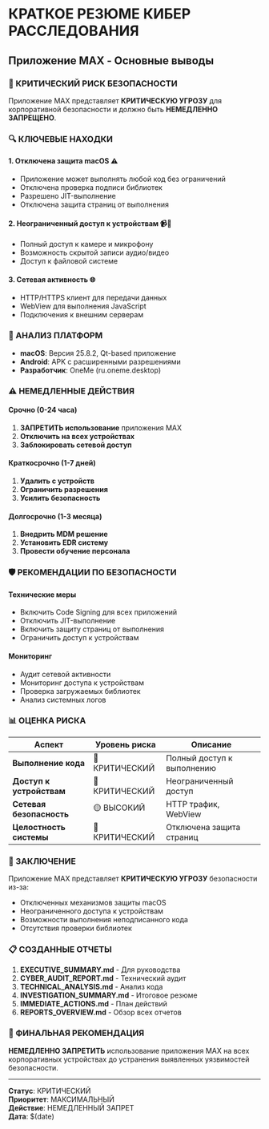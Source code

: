 # КРАТКОЕ РЕЗЮМЕ КИБЕР РАССЛЕДОВАНИЯ
## Приложение MAX - Основные выводы

### 🚨 КРИТИЧЕСКИЙ РИСК БЕЗОПАСНОСТИ

Приложение MAX представляет **КРИТИЧЕСКУЮ УГРОЗУ** для корпоративной безопасности и должно быть **НЕМЕДЛЕННО ЗАПРЕЩЕНО**.

### 🔍 КЛЮЧЕВЫЕ НАХОДКИ

#### 1. **Отключена защита macOS** ⚠️
- Приложение может выполнять любой код без ограничений
- Отключена проверка подписи библиотек
- Разрешено JIT-выполнение
- Отключена защита страниц от выполнения

#### 2. **Неограниченный доступ к устройствам** 📹🎤
- Полный доступ к камере и микрофону
- Возможность скрытой записи аудио/видео
- Доступ к файловой системе

#### 3. **Сетевая активность** 🌐
- HTTP/HTTPS клиент для передачи данных
- WebView для выполнения JavaScript
- Подключения к внешним серверам

### 📱 АНАЛИЗ ПЛАТФОРМ

- **macOS**: Версия 25.8.2, Qt-based приложение
- **Android**: APK с расширенными разрешениями
- **Разработчик**: OneMe (ru.oneme.desktop)

### ⚠️ НЕМЕДЛЕННЫЕ ДЕЙСТВИЯ

#### Срочно (0-24 часа)
1. **ЗАПРЕТИТЬ использование** приложения MAX
2. **Отключить на всех устройствах**
3. **Заблокировать сетевой доступ**

#### Краткосрочно (1-7 дней)
1. **Удалить с устройств**
2. **Ограничить разрешения**
3. **Усилить безопасность**

#### Долгосрочно (1-3 месяца)
1. **Внедрить MDM решение**
2. **Установить EDR систему**
3. **Провести обучение персонала**

### 🛡️ РЕКОМЕНДАЦИИ ПО БЕЗОПАСНОСТИ

#### Технические меры
- Включить Code Signing для всех приложений
- Отключить JIT-выполнение
- Включить защиту страниц от выполнения
- Ограничить доступ к устройствам

#### Мониторинг
- Аудит сетевой активности
- Мониторинг доступа к устройствам
- Проверка загружаемых библиотек
- Анализ системных логов

### 📊 ОЦЕНКА РИСКА

| Аспект | Уровень риска | Описание |
|--------|---------------|----------|
| **Выполнение кода** | 🔴 КРИТИЧЕСКИЙ | Полный доступ к выполнению |
| **Доступ к устройствам** | 🔴 КРИТИЧЕСКИЙ | Неограниченный доступ |
| **Сетевая безопасность** | 🟡 ВЫСОКИЙ | HTTP трафик, WebView |
| **Целостность системы** | 🔴 КРИТИЧЕСКИЙ | Отключена защита страниц |

### 🎯 ЗАКЛЮЧЕНИЕ

Приложение MAX представляет **КРИТИЧЕСКУЮ УГРОЗУ** безопасности из-за:
- Отключенных механизмов защиты macOS
- Неограниченного доступа к устройствам
- Возможности выполнения неподписанного кода
- Отсутствия проверки библиотек

### 📋 СОЗДАННЫЕ ОТЧЕТЫ

1. **EXECUTIVE_SUMMARY.md** - Для руководства
2. **CYBER_AUDIT_REPORT.md** - Технический аудит
3. **TECHNICAL_ANALYSIS.md** - Анализ кода
4. **INVESTIGATION_SUMMARY.md** - Итоговое резюме
5. **IMMEDIATE_ACTIONS.md** - План действий
6. **REPORTS_OVERVIEW.md** - Обзор всех отчетов

### 🚨 ФИНАЛЬНАЯ РЕКОМЕНДАЦИЯ

**НЕМЕДЛЕННО ЗАПРЕТИТЬ** использование приложения MAX на всех корпоративных устройствах до устранения выявленных уязвимостей безопасности.

---
**Статус**: КРИТИЧЕСКИЙ  
**Приоритет**: МАКСИМАЛЬНЫЙ  
**Действие**: НЕМЕДЛЕННЫЙ ЗАПРЕТ  
**Дата**: $(date)
